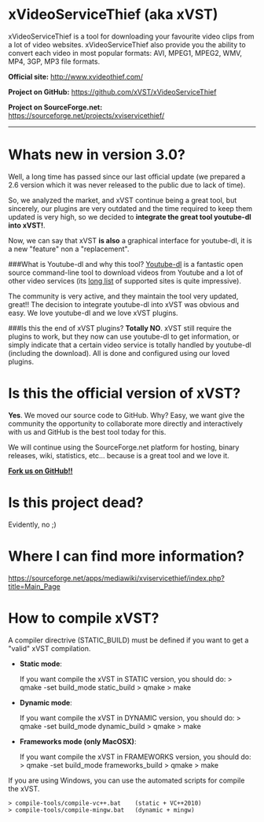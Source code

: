 xVideoServiceThief (aka xVST)
=============================

xVideoServiceThief is a tool for downloading your favourite video clips from a lot of video websites. xVideoServiceThief also provide you the ability to convert each video in most popular formats: AVI, MPEG1, MPEG2, WMV, MP4, 3GP, MP3 file formats.

**Official site:** http://www.xvideothief.com/

**Project on GitHub:** https://github.com/xVST/xVideoServiceThief

**Project on SourceForge.net:** https://sourceforge.net/projects/xviservicethief/

---

Whats new in version 3.0?
=========================

Well, a long time has passed since our last official update (we prepared a 2.6 version which it was never released to the public due to lack of time). 

So, we analyzed the market, and xVST continue being a great tool, but sincerely, our plugins are very outdated and the time required to keep them updated is very high, so we decided to **integrate the great tool youtube-dl into xVST!**. 

Now, we can say that xVST **is also** a graphical interface for youtube-dl, it is a new "feature" non a "replacement".

###What is Youtube-dl and why this tool?
[Youtube-dl](https://rg3.github.io/youtube-dl/) is a fantastic open source command-line tool to download videos from Youtube and a lot of other video services (its [long list](https://rg3.github.io/youtube-dl/supportedsites.html) of supported sites is quite impressive).

The community is very active, and they maintain the tool very updated, great!! The decision to integrate youtube-dl into xVST was obvious and easy. We love youtube-dl and we love xVST plugins.

###Is this the end of xVST plugins?
**Totally NO**. xVST still require the plugins to work, but they now can use youtube-dl to get information, or simply indicate that a certain video service is totally handled by youtube-dl (including the download). All is done and configured using our loved plugins.

Is this the official version of xVST?
=====================================

**Yes**. We moved our source code to GitHub. Why? Easy, we want give the community the opportunity to collaborate more directly and interactively with us and GitHub is the best tool today for this.

We will continue using the SourceForge.net platform for hosting, binary releases, wiki, statistics, etc... because is a great tool and we love it.

**[Fork us on GitHub!!](https://github.com/xVST/xVideoServiceThief/fork)**

Is this project dead?
=====================

Evidently, no ;)

Where I can find more information?
==================================

https://sourceforge.net/apps/mediawiki/xviservicethief/index.php?title=Main_Page

How to compile xVST?
==================================

A compiler directrive (STATIC_BUILD) must be defined if you want to get a "valid" xVST compilation.

- **Static mode**:

  If you want compile the xVST in STATIC version, you should do:
		> qmake -set build_mode static_build
		> qmake
		> make


- **Dynamic mode**:

	If you want compile the xVST in DYNAMIC version, you should do:
		> qmake -set build_mode dynamic_build
		> qmake
		> make

- **Frameworks mode (only MacOSX)**:

	If you want compile the xVST in FRAMEWORKS version, you should do:
		> qmake -set build_mode frameworks_build
		> qmake
		> make

If you are using Windows, you can use the automated scripts for compile the xVST.

	> compile-tools/compile-vc++.bat	(static + VC++2010)
	> compile-tools/compile-mingw.bat	(dynamic + mingw)
